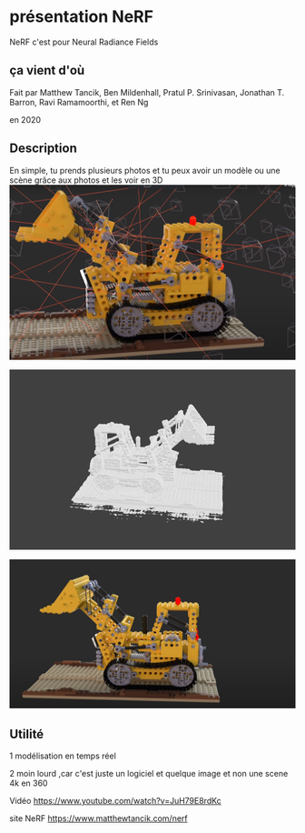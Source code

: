 # présentation NeRF

 NeRF c'est pour Neural Radiance Fields
 
## ça vient d'où


 Fait par Matthew Tancik, Ben Mildenhall, Pratul P. Srinivasan, Jonathan T. Barron, Ravi Ramamoorthi, et Ren Ng
 
en 2020

## Description

 En simple, tu prends plusieurs photos et tu peux avoir un modèle ou une scène grâce aux photos et les voir en 3D
![modele](media/img/camion.PNG)

 ![modele](media/img/toy.PNG)

 ![modele](media/img/scenee.PNG)

## Utilité

1 modélisation en temps réel 

2 moin lourd ,car c'est juste un logiciel et quelque image et non une scene 4k en 360 

 
Vidéo https://www.youtube.com/watch?v=JuH79E8rdKc

site NeRF https://www.matthewtancik.com/nerf

